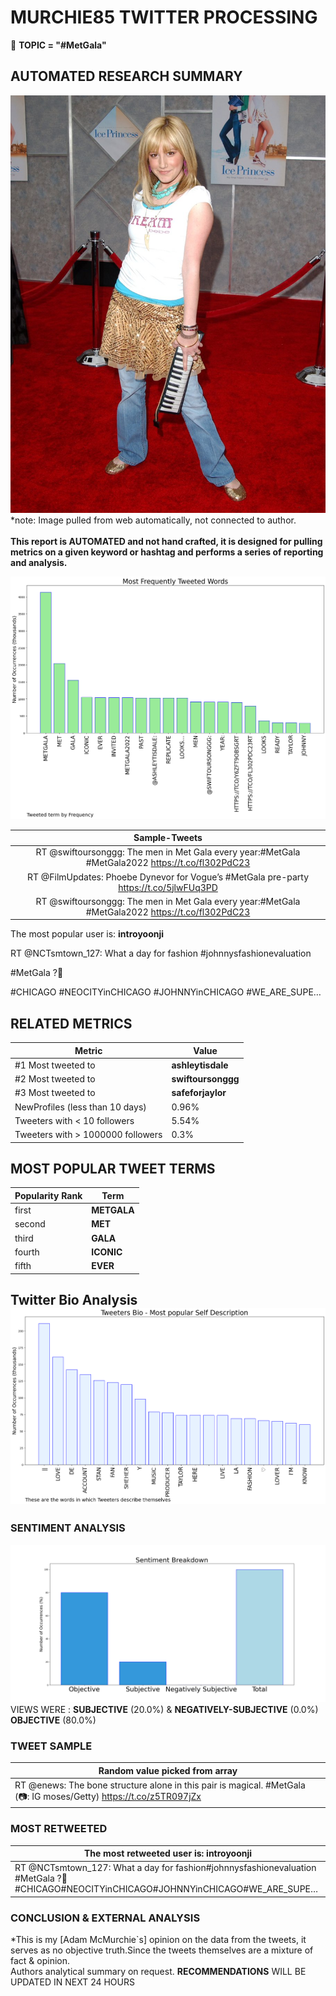 # MURCHIE85 TWITTER PROCESSING 
&#x1F34E; **TOPIC = "#MetGala"**

## AUTOMATED RESEARCH SUMMARY

![image](assets/2022-05-02hashtagImage.png)*note: Image pulled from web automatically, not connected to author.
<br></br>
<b> This report is AUTOMATED and not hand crafted, it is designed for pulling metrics on a given keyword or hashtag and performs a series of reporting and analysis.</b>



![image](assets/2022-05-02TWEETS.png)



|                **Sample-Tweets**        |
| :-------------: |
| RT @swiftoursonggg: The men in Met Gala every year:#MetGala #MetGala2022 https://t.co/fl302PdC23 |
| RT @FilmUpdates: Phoebe Dynevor for Vogue’s #MetGala pre-party https://t.co/5jlwFUq3PD |
| RT @swiftoursonggg: The men in Met Gala every year:#MetGala #MetGala2022 https://t.co/fl302PdC23 |

The most popular user is: **introyoonji**
<div class="alert alert-block alert-danger"> RT @NCTsmtown_127: What a day for fashion
#johnnysfashionevaluation 

#MetGala ?🤣

#CHICAGO
#NEOCITYinCHICAGO
#JOHNNYinCHICAGO
#WE_ARE_SUPE…</div>

## RELATED METRICS<br>
| Metric | Value |
| ------------- | ------------- |
| #1 Most tweeted to  | **ashleytisdale** |
| #2 Most tweeted to  | **swiftoursonggg** |
| #3 Most tweeted to  | **safeforjaylor** |
| NewProfiles (less than 10 days) | 0.96%  |
| Tweeters with < 10 followers  | 5.54%|
| Tweeters with > 1000000 followers  | 0.3%  |



## MOST POPULAR TWEET TERMS 


| Popularity Rank  | Term |
| ------------- | ------------- |
| first  | **METGALA**  |
| second  | **MET**  |
| third  | **GALA** |
| fourth  | **ICONIC**  |
| fifth  | **EVER**  |


## Twitter Bio Analysis![image](assets/2022-05-02BIO.png)
### SENTIMENT ANALYSIS
![image](assets/2022-05-02sentiment.png)
VIEWS WERE : **SUBJECTIVE**  (20.0%) & **NEGATIVELY-SUBJECTIVE** (0.0%) **OBJECTIVE** (80.0%)

### TWEET SAMPLE 
| Random value picked from array |
| ------------- |
|RT @enews: The bone structure alone in this pair is magical. #MetGala (📷: IG moses/Getty) https://t.co/z5TR097jZx |

### MOST RETWEETED 

| The most retweeted user is: **introyoonji**  |
| ------------- |
| RT @NCTsmtown_127: What a day for fashion#johnnysfashionevaluation #MetGala ?🤣#CHICAGO#NEOCITYinCHICAGO#JOHNNYinCHICAGO#WE_ARE_SUPE… |

### CONCLUSION & EXTERNAL ANALYSIS

*This is my [Adam McMurchie`s] opinion on the data from the tweets, it serves as no objective truth.Since the tweets themselves are a mixture of fact & opinion.<br>
Authors analytical summary on request.
**RECOMMENDATIONS** WILL BE UPDATED IN NEXT  24 HOURS <br>